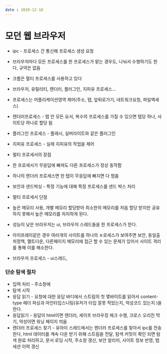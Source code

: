 ```yaml
---
date : 2020-12-18
---
```


# 모던 웹 브라우저

- ipc - 프로세스 간 통신해 프로세스 생성 요청

- 브라우저마다 모든 프로세스를 한 프로세스가 맡는 경우도, 나눠서 수행하기도 한다, 규약은 없음

- 크롬은 멀티 프로세스를 사용하고 있다

- 브라우저, 유틸리티, 랜더러, 플러그인, 지피유 프로세스...

- 프로세스는 어플리케이션영역 제어(주소, 탭, 앞뒤로가기, 네트워크요청, 파일엑세스)

- 렌더러프로세스 - 탭 안 모든 요서, 복수의 프로세스를 가질 수 있으면 탭당 하나, 사이트당 하나로 할당 됨

- 플러그인 프로세스 - 플래시, 실버라이트와 같은 플러그인

- 지피유 프로세스 - 실제 지피유의 작업을 제어

- 멀티 프로세서의 장점

- 한 프로세서가 무응답에 빠져도 다른 프로세스가 정상 동작함

- 하나의 렌더러 프로세스면 한 탭이 무응답에 빠지면 다 멈춤

- 보안과 샌드박싱 - 특정 기능에 대해 특정 프로세스를 샌드 박스 처리

- 멀티 프로세서 단점

- 높은 메모리 사용, 개별 메모리 할당받아 최소한의 메모리를 처음 할당 받지만 공유하지 못해서 높은 메모리를 차지하게 된다.

- 성능이 낮은 브라우저는 ui, 브라우저 스레드들을 한 프로세스가 한다.

- 아이프레이같은 경우 여러개의 사이트를 하나의 ㅍ로세스가 보여주면 보안, 동일출처정책, 멜트다운, 다른페이지 메모리에 접근 할 수 있는 문제가 있어서 사이트 격리를 통해 이를 해소한다.

- 브라우저 프로세스 - ui스레드,

### 단순 탐색 절차

- 입력 처리 - 주소창에
- 탐색 시작
- 응답 읽기 - 요청에 대한 응답 바디에서 스트림의 첫 몇바이트를 읽어서 content-type 헤더 파싱과 마인타입스니팅(유저가 타입 잘못 적었는지, 악성코드 있는지 )을한다.
- 응답읽기 - 응답이 html이면 렌더러, 세이프 브라우징 체크 수행, 크로스 오리진 막기, 악성이면 워닝 페이지 띄움
- 렌더러 프로세스 찾기 - 유아이 스레드에서는 렌더러 프로세스를 찾아서 ipc를 전송한다, html 데이터를 계속 다운 받기 위해 스트림을 전달, 탐색 커밋이 확인 되면 탐색 완료 처리하고, 문서 로딩 시작, 주소창 갱신, 보안 알리미, 사이트 정보 반영, 탭 세션 이력 갱신